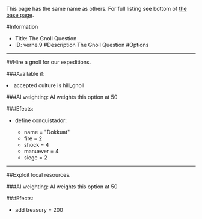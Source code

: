 This page has the same name as others. For full listing see bottom of [the base page](the_gnoll_question.md).

#Information
 - Title: The Gnoll Question
 - ID: verne.9
#Description
The Gnoll Question
#Options

___
##Hire a gnoll for our expeditions.

###Available if:
<li>accepted culture is hill_gnoll</li>

###AI weighting:
AI weights this option at 50


###Efects:<ul><li>define conquistador:</li><ul><li>name = "Dokkuat"</li><li>fire = 2</li><li>shock = 4</li><li>manuever = 4</li><li>siege = 2</li></ul></ul>

___
##Exploit local resources.

###AI weighting:
AI weights this option at 50


###Efects:<ul><li>add treasury = 200</li></ul>
